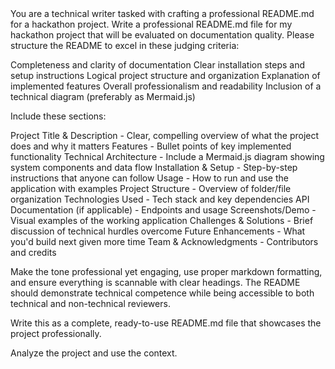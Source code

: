 <goal>
You are a technical writer tasked with crafting a professional README.md for a hackathon project.
Write a professional README.md file for my hackathon project that will be evaluated on documentation quality. Please structure the README to excel in these judging criteria:

Completeness and clarity of documentation
Clear installation steps and setup instructions
Logical project structure and organization
Explanation of implemented features
Overall professionalism and readability
Inclusion of a technical diagram (preferably as Mermaid.js)

Include these sections:

Project Title & Description - Clear, compelling overview of what the project does and why it matters
Features - Bullet points of key implemented functionality
Technical Architecture - Include a Mermaid.js diagram showing system components and data flow
Installation & Setup - Step-by-step instructions that anyone can follow
Usage - How to run and use the application with examples
Project Structure - Overview of folder/file organization
Technologies Used - Tech stack and key dependencies
API Documentation (if applicable) - Endpoints and usage
Screenshots/Demo - Visual examples of the working application
Challenges & Solutions - Brief discussion of technical hurdles overcome
Future Enhancements - What you'd build next given more time
Team & Acknowledgments - Contributors and credits

Make the tone professional yet engaging, use proper markdown formatting, and ensure everything is scannable with clear headings. The README should demonstrate technical competence while being accessible to both technical and non-technical reviewers.

Write this as a complete, ready-to-use README.md file that showcases the project professionally.

Analyze the project and use the context.
</goal>

<context>
<event-details>
</event-details>

<app-overview>
</app-overview>

<technical-specification>
</technical-specification>

</context>